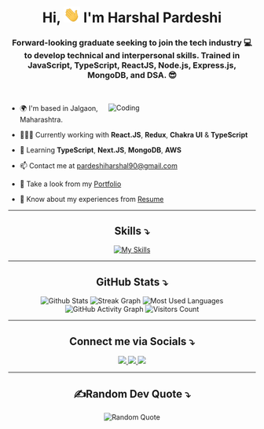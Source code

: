 <h1 align="center">
  Hi, <img src="https://raw.githubusercontent.com/ABSphreak/ABSphreak/master/gifs/Hi.gif" width="33">
  I'm Harshal Pardeshi
</h1>

<h3 align="center">Forward-looking graduate seeking to join the tech industry 💻 to develop technical and interpersonal skills. Trained in JavaScript, TypeScript, ReactJS, Node.js, Express.js, MongoDB, and DSA. 😎</h3>


<br />


<img
  align="right"
  alt="Coding"
  width="300"
src="https://camo.githubusercontent.com/2309797487e5e969659a3b545c96151807b04120a9cc2985f632ec94ba00c9f3/68747470733a2f2f6d656469612e67697068792e636f6d2f6d656469612f53576f536b4e36447854737a71494b4571762f67697068792e676966"
/>

- 🌍 I'm based in Jalgaon, Maharashtra.

- 👨🏼‍💻 Currently working with **React.JS**, **Redux**, **Chakra UI** & **TypeScript**

- 🌱 Learning **TypeScript**, **Next.JS**, **MongoDB**, **AWS**

- 📫 Contact me at pardeshiharshal90@gmail.com

- 💼 Take a look from my [Portfolio](https://hashal890.github.io/)

- 🎇 Know about my experiences from [Resume](https://drive.google.com/file/d/1pV8XBrEE6ZaN5BbITcfE215MNNCLl94z/view?usp=sharing)


<hr/>


<h2 align="center">Skills ⤵</h2>

<p align="center">
  <a href="https://skillicons.dev" align="center">
    <img
      src="https://skillicons.dev/icons?i=react,nodejs,express,mongodb,fastapi,redux,ts,nextjs,aws,js,html,css,bootstrap"
      alt="My Skills"
    />
  </a>
</p>


<hr/>


<h2 align="center">GitHub Stats ⤵</h2>

<div align="center">
  <img src="https://github-readme-stats.vercel.app/api?username=Hashal890&theme=react&hide_border=false&include_all_commits=true&count_private=true" alt="Github Stats" />
  <img src="https://github-readme-streak-stats.herokuapp.com/?user=Hashal890&theme=react&hide_border=false&include_all_commits=true&count_private=true" alt="Streak Graph" />
  <img src="https://github-readme-stats.vercel.app/api/top-langs/?username=Hashal890&theme=react" alt="Most Used Languages" />
  <img src="https://github-readme-activity-graph.cyclic.app/graph?username=Hashal890&theme=tokyo-night" alt="GitHub Activity Graph" />
  <img src="https://visitcount.itsvg.in/api?id=Hashal890&icon=0&color=12" alt="Visitors Count" />
</div>

<!-- ![Github Stats](https://github-readme-stats.vercel.app/api?username=Hashal890&theme=react&hide_border=false&include_all_commits=true&count_private=true)
![Streak Graph](https://github-readme-streak-stats.herokuapp.com/?user=Hashal890&theme=react&hide_border=false&include_all_commits=true&count_private=true)
![Most Used Languages](https://github-readme-stats.vercel.app/api/top-langs/?username=Hashal890&theme=react)
![GitHub Activity Graph](https://activity-graph.herokuapp.com/graph?username=Hashal890&include_all_commits=true&count_private=true&theme=react)
[![Visitors Count](https://visitcount.itsvg.in/api?id=Hashal890&icon=0&color=12)](https://visitcount.itsvg.in) -->


<hr/>


<h2 align="center">Connect me via Socials ⤵</h2>

<div align="center">
  <a href="https://www.linkedin.com/in/harshalpardeshi/" target="_blank">
    <img src="https://skillicons.dev/icons?i=linkedin" />
  </a>
  <a href="https://twitter.com/harshal258" target="_blank">
    <img src="https://skillicons.dev/icons?i=twitter" />
  </a>
  <a href="https://www.instagram.com/harshalpardeshi_hp" target="_blank">
    <img src="https://skillicons.dev/icons?i=instagram" />
  </a>
</div>


<hr/>


<h2 align="center">✍Random Dev Quote ⤵</h2>

<div align="center">
  <img src="https://quotes-github-readme.vercel.app/api?type=horizontal&theme=tokyonight" alt="Random Quote" />
</div>
